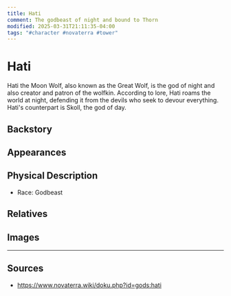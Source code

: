 ```yaml
---
title: Hati
comment: The godbeast of night and bound to Thorn
modified: 2025-03-31T21:11:35-04:00
tags: "#character #novaterra #tower"
---
```

# Hati

Hati the Moon Wolf, also known as the Great Wolf, is the god of night and also creator and patron of the wolfkin. According to lore, Hati roams the world at night, defending it from the devils who seek to devour everything. Hati's counterpart is Skoll, the god of day.

## Backstory

## Appearances

## Physical Description

- Race: Godbeast

## Relatives

## Images

---
## Sources
- https://www.novaterra.wiki/doku.php?id=gods:hati